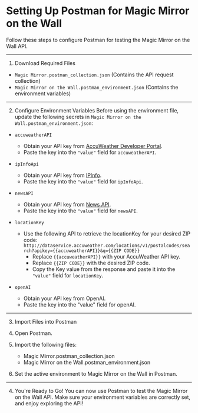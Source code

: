 # Setting Up Postman for Magic Mirror on the Wall

Follow these steps to configure Postman for testing the Magic Mirror on the Wall API.

---

1. Download Required Files

- `Magic Mirror.postman_collection.json`
  (Contains the API request collection)
- `Magic Mirror on the Wall.postman_environment.json`
  (Contains the environment variables)

---

2. Configure Environment Variables
   Before using the environment file, update the following secrets in `Magic Mirror on the Wall.postman_environment.json`:

- `accuweatherAPI`

  - Obtain your API key from [AccuWeather Developer Portal](https://developer.accuweather.com/apis).
  - Paste the key into the `"value"` field for `accuweatherAPI`.

- `ipInfoApi`

  - Obtain your API key from [IPInfo](https://ipinfo.io/).
  - Paste the key into the `"value"` field for `ipInfoApi`.

- `newsAPI`

  - Obtain your API key from [News API](https://newsapi.org).
  - Paste the key into the `"value"` field for `newsAPI`.

- `locationKey`

  - Use the following API to retrieve the locationKey for your desired ZIP code: `http://dataservice.accuweather.com/locations/v1/postalcodes/search?apikey={{accuweatherAPI}}&q={{ZIP CODE}}`
    - Replace `{{accuweatherAPI}}` with your AccuWeather API key.
    - Replace `{{ZIP CODE}}` with the desired ZIP code.
    - Copy the Key value from the response and paste it into the `"value"` field for `locationKey`.

- `openAI`

  - Obtain your API key from OpenAI.
  - Paste the key into the "value" field for openAI.

---

3. Import Files into Postman

1. Open Postman.
1. Import the following files:

   - Magic Mirror.postman_collection.json
   - Magic Mirror on the Wall.postman_environment.json

1. Set the active environment to Magic Mirror on the Wall in Postman.

---

4. You're Ready to Go!
   You can now use Postman to test the Magic Mirror on the Wall API. Make sure your environment variables are correctly set, and enjoy exploring the API!

